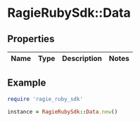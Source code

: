 # RagieRubySdk::Data

## Properties

| Name | Type | Description | Notes |
| ---- | ---- | ----------- | ----- |

## Example

```ruby
require 'ragie_ruby_sdk'

instance = RagieRubySdk::Data.new()
```


